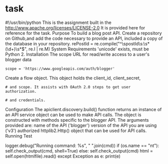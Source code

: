 # task
#!/usr/bin/python
This is the assignment built in the http://www.apache.org/licenses/LICENSE-2.0 It is provided here for reference for the task.
Purpose
To build a blog post API.
Create a repository on Github,and add the code necessary to provide an API, included a copy of the database in your repository.
rePostId = re.compile("^\spostId\s:\s*(\d+)\s*$", re.I | re.M)
System Requirements
'unicode' exists, must be Python 2.
Installation
The scope URL for read/write access to a user's blogger data

    scope = 'https://www.googleapis.com/auth/blogger'
Create a flow object. This object holds the client_id, client_secret,

    # and scope. It assists with OAuth 2.0 steps to get user authorization.

    # and credentials.
Configuration
The apiclient.discovery.build() function returns an instance of an
API service object can be used to make API calls. The object is
constructed with methods specific to the blogger API. The arguments
provided are: name of the API ('blogger') version of the API you are using ('v3')
authorized httplib2.Http() object that can be used for API calls.
Running Test

logger.debug("Running command: %s", " ".join(cmd))
if (os.name == "nt"):
self.check_output(cmd, shell=True)
else:
self.check_output(cmd)
html = self.open(htmlfile).read()
except Exception as e:
print(e)
